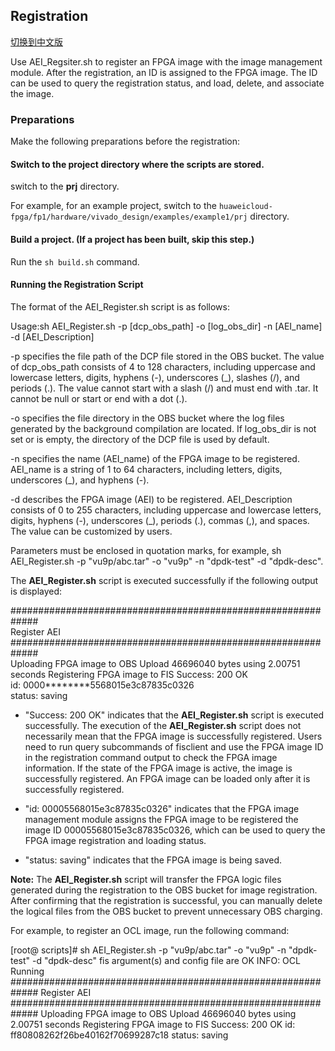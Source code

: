 Registration
----

[切换到中文版](./Register_an_FPGA_image_for_a_DPDK_project_cn.md)

Use AEI_Regsiter.sh to register an FPGA image with the image management module. After the registration, an ID is assigned to the FPGA image. The ID can be used to query the registration status, and load, delete, and associate the image.

### Preparations

Make the following preparations before the registration:

#### Switch to the project directory where the scripts are stored.

switch to the **prj** directory.

For example, for an example project, switch to the `huaweicloud-fpga/fp1/hardware/vivado_design/examples/example1/prj` directory.


#### Build a project. (If a project has been built, skip this step.)

Run the `sh build.sh` command.

#### Running the Registration Script

The format of the AEI_Register.sh script is as follows:

Usage:sh AEI_Register.sh -p [dcp_obs_path] -o [log_obs_dir] -n [AEI_name] -d [AEI_Description]

-p specifies the file path of the DCP file stored in the OBS bucket. The value of dcp_obs_path consists of 4 to 128 characters, including uppercase and lowercase letters, digits, hyphens (-), underscores (_), slashes (/), and periods (.). The value cannot start with a slash (/) and must end with .tar. It cannot be null or start or end with a dot (.).

-o specifies the file directory in the OBS bucket where the log files generated by the background compilation are located. If log_obs_dir is not set or is empty, the directory of the DCP file is used by default.

-n specifies the name (AEI_name) of the FPGA image to be registered. AEI_name is a string of 1 to 64 characters, including letters, digits, underscores (_), and hyphens (-).

-d describes the FPGA image (AEI) to be registered. AEI_Description consists of 0 to 255 characters, including uppercase and lowercase letters, digits, hyphens (-), underscores (_), periods (.), commas (,), and spaces. The value can be customized by users.

Parameters must be enclosed in quotation marks, for example, sh AEI_Register.sh -p "vu9p/abc.tar" -o "vu9p" -n "dpdk-test" -d "dpdk-desc".


The **AEI_Register.sh** script is executed successfully if the following output is displayed:

\#\#\#\#\#\#\#\#\#\#\#\#\#\#\#\#\#\#\#\#\#\#\#\#\#\#\#\#\#\#\#\#\#\#\#\#\#\#\#\#\#\#\#\#\#\#\#\#\#\#\#\#\#\#\#\#\#\#\#\#\#  
Register AEI  
\#\#\#\#\#\#\#\#\#\#\#\#\#\#\#\#\#\#\#\#\#\#\#\#\#\#\#\#\#\#\#\#\#\#\#\#\#\#\#\#\#\#\#\#\#\#\#\#\#\#\#\#\#\#\#\#\#\#\#\#\#  
Uploading FPGA image to OBS
Upload 46696040 bytes using 2.00751 seconds
Registering FPGA image to FIS
Success: 200 OK  
id: 0000\*\*\*\*\*\*\*\*5568015e3c87835c0326  
status: saving

-   "Success: 200 OK" indicates that the **AEI_Register.sh** script is executed successfully. The execution of the **AEI_Register.sh** script does not necessarily mean that the FPGA image is successfully registered. Users need to run query subcommands of fisclient and use the FPGA image ID in the registration command output to check the FPGA image information. If the state of the FPGA image is active, the image is successfully registered. An FPGA image can be loaded only after it is successfully registered.

-   "id: 00005568015e3c87835c0326" indicates that the FPGA image management module assigns the FPGA image to be registered the image ID 00005568015e3c87835c0326, which can be used to query the FPGA image registration and loading status.

-   "status: saving" indicates that the FPGA image is being saved.


**Note:** The **AEI_Register.sh** script will transfer the FPGA logic files generated during the registration to the OBS bucket for image registration. After confirming that the registration is successful, you can manually delete the logical files from the OBS bucket to prevent unnecessary OBS charging.

For example, to register an OCL image, run the following command:

[root\@ scripts]\# sh AEI_Register.sh -p "vu9p/abc.tar" -o "vu9p" -n "dpdk-test" -d "dpdk-desc" 
fis argument(s) and config file are OK
INFO: OCL Running
#############################################################
Register AEI
#############################################################
Uploading FPGA image to OBS
Upload 46696040 bytes using 2.00751 seconds
Registering FPGA image to FIS
Success: 200 OK
id: ff80808262f26be40162f70699287c18
status: saving

